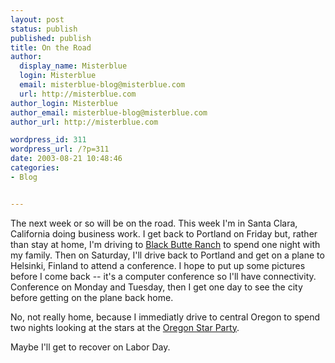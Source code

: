 ```yaml
---
layout: post
status: publish
published: publish
title: On the Road
author:
  display_name: Misterblue
  login: Misterblue
  email: misterblue-blog@misterblue.com
  url: http://misterblue.com
author_login: Misterblue
author_email: misterblue-blog@misterblue.com
author_url: http://misterblue.com

wordpress_id: 311
wordpress_url: /?p=311
date: 2003-08-21 10:48:46
categories:
- Blog


---
```

<p>
The next week or so will be on the road.  This week I'm in Santa Clara, California doing business work.  
I get back to Portland on Friday but, rather than stay at home, I'm driving to
<a href="http://www.blackbutteranch.com/">Black Butte Ranch</a>
to spend one night with my family.
Then on Saturday, I'll drive back to Portland and get on a plane to 
Helsinki, Finland
to attend a conference.
I hope to put up some pictures before I come back -- it's a computer conference so I'll have connectivity.
Conference on Monday and Tuesday, then I get one day to see the city before getting on the plane back home.  
</p>
<p>
No, not really home, because I immediatly drive to central Oregon to spend two nights looking at the stars at the
<a href="http://www.oregonstarparty.org/">Oregon Star Party</a>.
</p>
<p>
Maybe I'll get to recover on Labor Day.
</p>
